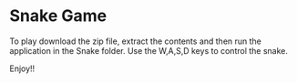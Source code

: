# Snake Game

To play download the zip file, extract the contents and then run the application in the Snake folder. Use the W,A,S,D keys to control the snake.

Enjoy!!
